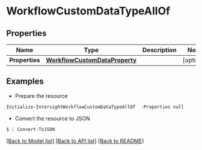 # WorkflowCustomDataTypeAllOf
## Properties

Name | Type | Description | Notes
------------ | ------------- | ------------- | -------------
**Properties** | [**WorkflowCustomDataProperty**](WorkflowCustomDataProperty.md) |  | [optional] 

## Examples

- Prepare the resource
```powershell
Initialize-IntersightWorkflowCustomDataTypeAllOf  -Properties null
```

- Convert the resource to JSON
```powershell
$ | Convert-ToJSON
```

[[Back to Model list]](../README.md#documentation-for-models) [[Back to API list]](../README.md#documentation-for-api-endpoints) [[Back to README]](../README.md)

